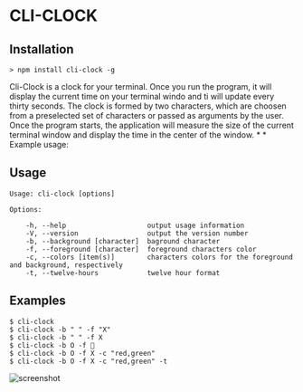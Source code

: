 # CLI-CLOCK 

## Installation

`> npm install cli-clock -g`

Cli-Clock is a clock for your terminal. Once you run the program, it will display the current time on your terminal windo and ti will update every thirty seconds. The clock is formed by two characters, which are choosen from a preselected set of characters or passed as arguments by the user. Once the program starts, the application will measure the size of the current terminal window and display the time in the center of the window. * * Example usage:

## Usage

    Usage: cli-clock [options]

    Options:

        -h, --help                    output usage information
        -V, --version                 output the version number
        -b, --background [character]  baground character
        -f, --foreground [character]  foreground characters color
        -c, --colors [item(s)]        characters colors for the foreground and background, respectively
        -t, --twelve-hours            twelve hour format

## Examples

    $ cli-clock 
    $ cli-clock -b " " -f "X"
    $ cli-clock -b " " -f X
    $ cli-clock -b O -f 🐶 
    $ cli-clock -b O -f X -c "red,green" 
    $ cli-clock -b O -f X -c "red,green" -t

![screenshot](https://github.com/amejias101/cli-clock/raw/master/screenshot.png "First screenshot")